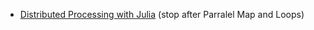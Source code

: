    + [Distributed Processing with Julia](https://docs.julialang.org/en/v1/manual/distributed-computing/) (stop after Parralel Map and Loops)
